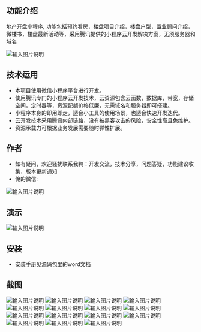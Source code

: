 ## 功能介绍 
    
 地产开盘小程序, 功能包括预约看房，楼盘项目介绍，楼盘户型，置业顾问介绍，微楼书，楼盘最新活动等，采用腾讯提供的小程序云开发解决方案，无须服务器和域名
 
![输入图片说明](demo/A04%E6%88%BF%E4%BA%A7.png)

## 技术运用
- 本项目使用微信小程序平台进行开发。
- 使用腾讯专门的小程序云开发技术，云资源包含云函数，数据库，带宽，存储空间，定时器等，资源配额价格低廉，无需域名和服务器即可搭建。
- 小程序本身的即用即走，适合小工具的使用场景，也适合快速开发迭代。
- 云开发技术采用腾讯内部链路，没有被黑客攻击的风险，安全性高且免维护。
- 资源承载力可根据业务发展需要随时弹性扩展。  

## 作者
- 如有疑问，欢迎骚扰联系我鸭：开发交流，技术分享，问题答疑，功能建议收集，版本更新通知
- 俺的微信:
 
![输入图片说明](https://gitee.com/naive2021/smartcollege/raw/master/demo/author.jpg)

## 演示

![输入图片说明](demo/A04%E6%88%BF%E4%BA%A7.png)

## 安装

- 安装手册见源码包里的word文档


## 截图
![输入图片说明](demo/cec3e0d057f93e5991e34f32a8c7adc.png)
![输入图片说明](demo/c415dedd31f6d7bf93d667ef133124a.png)
 ![输入图片说明](demo/6500bab964f196e76b0999489d783a0.png)
![输入图片说明](demo/9fa4dfdfc3426734bbd9a0545e6512c.png)
![输入图片说明](demo/d7b7223b95794bbf511a6e96036e995.png)
![输入图片说明](demo/a79ca0d82792f426b0b963d81495b82.png)
![输入图片说明](demo/84658e1d5b57129346ce574e19db930.png)
![输入图片说明](demo/21e46bee8d19acd75cf7bfca66145f2.png)
![输入图片说明](demo/c45284bbe5685104a8e2dc213f2ac42.png)
![输入图片说明](demo/5153f1f4692bf6a002513911f0d2f1b.png)
![输入图片说明](demo/932a45be38f0436e7c3dfafb96e0463.png)
![输入图片说明](demo/b58ed09ccb96ae6a1243de1e0c48993.png)
![输入图片说明](demo/b039566501b4005ea4f03f941ffd9e5.png)
![输入图片说明](demo/c08636184af8f3c4cc0738d7bdeaf12.png)
![输入图片说明](demo/f3373af88bf3b52521d68c27187ec61.png)

